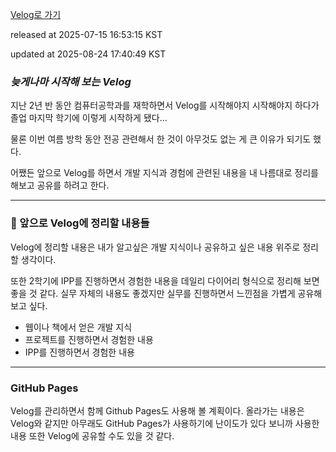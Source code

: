 [Velog로 가기](https://velog.io/@choi-hyk/Velog를-시작하기-앞서)

released at 2025-07-15 16:53:15 KST

updated at 2025-08-24 17:40:49 KST

### *늦게나마 시작해 보는 Velog*

지난 2년 반 동안 컴퓨터공학과를 재학하면서 Velog를 시작해야지 시작해야지 하다가 졸업 마지막 학기에 이렇게 시작하게 됐다...

물론 이번 여름 방학 동안 전공 관련해서 한 것이 아무것도 없는 게 큰 이유가 되기도 했다.

어쨌든 앞으로  Velog를 하면서 개발 지식과 경험에 관련된 내용을 내 나름대로 정리를 해보고 공유를 하려고 한다.
 
---
### 📝 앞으로 Velog에 정리할 내용들

Velog에 정리할 내용은 내가 알고싶은 개발 지식이나 공유하고 싶은 내용 위주로 정리할 생각이다. 

또한 2학기에 IPP를 진행하면서 경험한 내용을 데일리 다이어리 형식으로 정리해 보면 좋을 것 같다. 실무 자체의 내용도 좋겠지만 실무를 진행하면서 느낀점을 가볍게 공유해보고 싶다.

- 웹이나 책에서 얻은 개발 지식
- 프로젝트를 진행하면서 경험한 내용
- IPP를 진행하면서 경험한 내용

---
### GitHub Pages

Velog를 관리하면서 함께 Github Pages도 사용해 볼 계획이다. 올라가는 내용은 Velog와 같지만 아무래도 GitHub Pages가 사용하기에 난이도가 있다 보니까 사용한 내용 또한 Velog에 공유할 수도 있을 것 같다. 